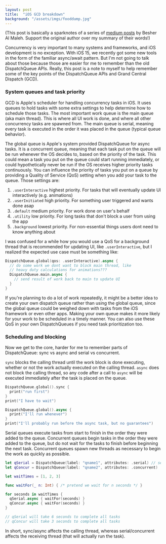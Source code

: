 ```yaml
---
layout: post
title:  "iOS GCD breakdown"
background: "/assets/imgs/fooddump.jpg"
---
```


(This post is basically a sparknotes of a series of [medium posts](https://medium.com/@almalehdev/concurrency-visualized-part-1-sync-vs-async-c433ff7b3ebe)
 by Besher Al Maleh. Support the original author over my summary of their words!)

Concurrency is very important to many systems and frameworks, and iOS development
is no exception. With iOS 15, we recently got some new tools in the form of the
familiar async/await pattern. But I'm not going to talk about those because those
are easier for me to remember than the old DispatchQueue APIs. Really, this post
is a note to myself to help remember some of the key points of the DispatchQueue
APIs and Grand Central Dispatch (GCD).

### System queues and task priority

GCD is Apple's scheduler for handling concurrency tasks in iOS. It uses queues to
hold tasks with some extra settings to help determine how to schedule those tasks.
The most important work queue is the main queue (aka main thread). This is where
all UI work is done, and where all other concurrency tasks are spawned from. The
main queue is serial, meaning every task is executed in the order it was placed in
the queue (typical queue behavior).

The global queue is Apple's system provided DispatchQueue for async tasks. It is
a concurrent queue, meaning that each task put on the queue will be run whenever
the OS decides to, based on the priority of the task. This could mean a task you
put on the queue could start running immediately, or could hypothetically never
be run if the OS receives higher priority tasks continuously. You can influence
the priority of tasks you put on a queue by providing a Quality of Service
(QoS) setting when you add your task to the queue. Those settings are:
1. `.userInteractive` highest priority. For tasks that will eventually update UI interactively (e.g. animations)
2. `.userInitiated` high priority. For something user triggered and wants done asap
3. `.default` medium priority. For work done on user's behalf 
4. `.utility` low priority. For long tasks that don't block a user from using the app
5. `.background` lowest priority. For non-essential things users dont need to know anything about

I was confused for a while how you would use a QoS for a background thread that is
recommended for updating UI, like `.userInteractive`, but I realized the expected
use case must be something like:
```swift
DispatchQueue.global(qos: .userInteractive).async {
  // do some work we dont want to block main thread, like
  // heavy duty calculations for animations???
  DispatchQueue.main.async {
    // send result of work back to main to update UI
  }
}
```
If you're planning to do a lot of work repeatedly, it might be a better idea to create your
own dispatch queue rather than using the global queue, since the global queue could
be weighed down with tasks from the iOS framework or even other apps. Making your own queue
makes it more likely for your work to be scheduled in a timely manner. You can also use
these QoS in your own DispatchQueues if you need task prioritization too.

### Scheduling and blocking

Now we get to the core, harder for me to remember parts of DispatchQueue: sync vs async and serial vs concurrent.

`sync` blocks the calling thread until the work block is done executing, whether or not the work
actually executed on the calling thread.
`async` does not block the calling thread, so any code after a call to `async` will be executed
immediately after the task is placed on the queue.

```swift
DispatchQueue.global().sync {
  print("run first")
}
print("I have to wait")

DispatchQueue.global().async {
  print("I'll run whenever")
}
print("I'll probably run before the async task, but no guarantees")
```

Serial queues execute tasks from start to finish in the order they were added to the queue.
Concurrent queues begin tasks in the order they were added to the queue, but do not wait for the
tasks to finish before beginning the next task. Concurrent queues spawn new threads as necessary
to begin the work as quickly as possible.

```swift
let qSerial = DispatchQueue(label: "qname1", attributes: .serial) // serial is default if you don't specify
let qConcur = DispatchQueue(label: "qname2", attributes: .concurrent)

let waitTimes = [1, 2, 3]

func waitFor(_ n: Int) { /* pretend we wait for n seconds */ }

for seconds in waitTimes {
  qSerial.async { waitFor(seconds) }
  qConcur.async { waitFor(seconds) }
}

// qSerial will take 6 seconds to complete all tasks
// qConcur will take 3 seconds to complete all tasks
```

In short, sync/async affects the calling thread, whereas serial/concurrent affects the receiving thread
(that will actually run the task).
